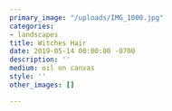 ```yaml
---
primary_image: "/uploads/IMG_1000.jpg"
categories:
- landscapes
title: Witches Hair
date: 2019-05-14 00:00:00 -0700
description: ''
medium: oil on canvas
style: ''
other_images: []

---
```

